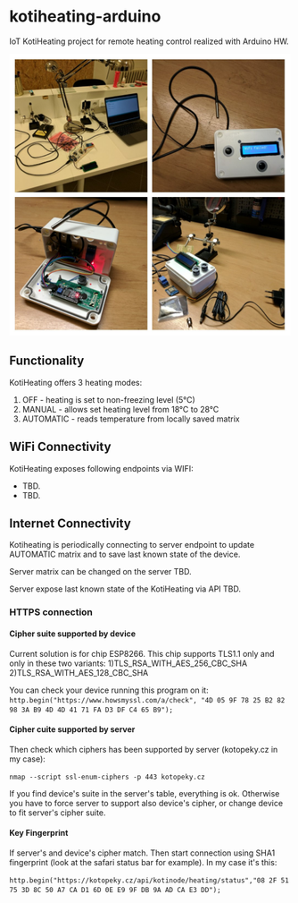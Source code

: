 # kotiheating-arduino

IoT KotiHeating project for remote heating control realized with Arduino HW.

![KoTiHeating](./extras/photos/20171016_222606-COLLAGE.jpg "KoTiHeating")

## Functionality

KotiHeating offers 3 heating modes:
1) OFF - heating is set to non-freezing level (5°C)
2) MANUAL - allows set heating level from 18°C to 28°C
3) AUTOMATIC - reads temperature from locally saved matrix


## WiFi Connectivity

KotiHeating exposes following endpoints via WIFI:
- TBD.
- TBD.

## Internet Connectivity

Kotiheating is periodically connecting to server endpoint to update AUTOMATIC matrix 
and to save last known state of the device.

Server matrix can be changed on the server TBD.

Server expose last known state of the KotiHeating via API TBD.


### HTTPS connection

#### Cipher suite supported by device
Current solution is for chip ESP8266.
This chip supports TLS1.1 only and only in these two variants:
1)TLS_RSA_WITH_AES_256_CBC_SHA
2)TLS_RSA_WITH_AES_128_CBC_SHA

You can check your device running this program on it:
 `http.begin("https://www.howsmyssl.com/a/check", "4D 05 9F 78 25 B2 82 98 3A B9 4D 4D 41 71 FA D3 DF C4 65 B9");`


#### Cipher cuite supported by server
Then check which ciphers has been supported by server (kotopeky.cz in my case):
 
`nmap --script ssl-enum-ciphers -p 443 kotopeky.cz`
 
 If you find device's suite in the server's table, everything is ok.
 Otherwise you have to force server to support also device's cipher, or change device to fit server's cipher suite.
 
#### Key Fingerprint
 
If server's and device's cipher match. 
Then start connection using SHA1 fingerprint (look at the safari status bar for example).
In my case it's this:
 
 `http.begin("https://kotopeky.cz/api/kotinode/heating/status","08 2F 51 75 3D 8C 50 A7 CA D1 6D 0E E9 9F DB 9A AD CA E3 DD");`